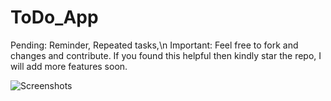 # ToDo_App

Pending: Reminder, Repeated tasks,\n
Important: Feel free to fork and changes and contribute.
If you found this helpful then kindly star the repo, I will add more features soon.


![Screenshots](https://user-images.githubusercontent.com/109211380/204987249-35bfd3e2-4622-4080-8ed2-a41ddd68e0fd.png)
